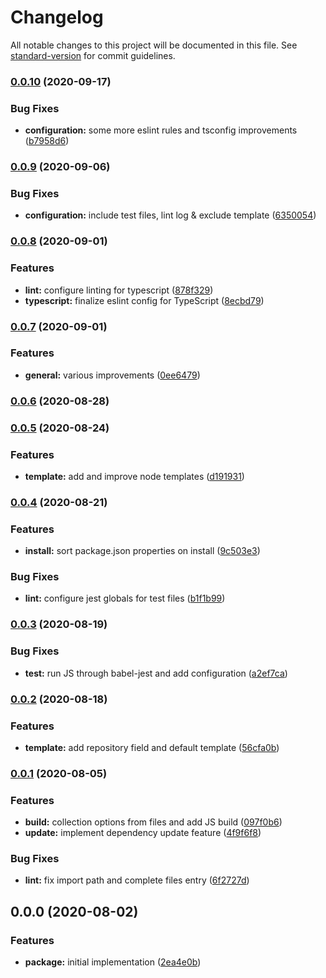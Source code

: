 # Changelog

All notable changes to this project will be documented in this file. See [standard-version](https://github.com/conventional-changelog/standard-version) for commit guidelines.

### [0.0.10](https://github.com/tobua/padua/compare/v0.0.9...v0.0.10) (2020-09-17)


### Bug Fixes

* **configuration:** some more eslint rules and tsconfig improvements ([b7958d6](https://github.com/tobua/padua/commit/b7958d67e2e39cdd48b1dd8a336224192553248d))

### [0.0.9](https://github.com/tobua/padua/compare/v0.0.8...v0.0.9) (2020-09-06)


### Bug Fixes

* **configuration:** include test files, lint log & exclude template ([6350054](https://github.com/tobua/padua/commit/635005485d0c54728dba80afe1394919e43b46ea))

### [0.0.8](https://github.com/tobua/padua/compare/v0.0.7...v0.0.8) (2020-09-01)


### Features

* **lint:** configure linting for typescript ([878f329](https://github.com/tobua/padua/commit/878f329af72fdc017d50a4192b0afb29e17ec4a3))
* **typescript:** finalize eslint config for TypeScript ([8ecbd79](https://github.com/tobua/padua/commit/8ecbd797677fffceff935581e5432e2e98c81973))

### [0.0.7](https://github.com/tobua/padua/compare/v0.0.6...v0.0.7) (2020-09-01)


### Features

* **general:** various improvements ([0ee6479](https://github.com/tobua/padua/commit/0ee6479593c21f28552f87f68fb57bec6de6c30c))

### [0.0.6](https://github.com/tobua/padua/compare/v0.0.5...v0.0.6) (2020-08-28)

### [0.0.5](https://github.com/tobua/padua/compare/v0.0.4...v0.0.5) (2020-08-24)


### Features

* **template:** add and improve node templates ([d191931](https://github.com/tobua/padua/commit/d1919314e4f40dc06e844acd92cef5b2ceb5fa97))

### [0.0.4](https://github.com/tobua/padua/compare/v0.0.3...v0.0.4) (2020-08-21)


### Features

* **install:** sort package.json properties on install ([9c503e3](https://github.com/tobua/padua/commit/9c503e3dec4c7bcc7b2712d5d1a6ba218feaf54a))


### Bug Fixes

* **lint:** configure jest globals for test files ([b1f1b99](https://github.com/tobua/padua/commit/b1f1b993a1c4b95f334b864c8964569010d156ae))

### [0.0.3](https://github.com/tobua/padua/compare/v0.0.2...v0.0.3) (2020-08-19)


### Bug Fixes

* **test:** run JS through babel-jest and add configuration ([a2ef7ca](https://github.com/tobua/padua/commit/a2ef7ca545d896c8da6e511a51fc3a096efa87e9))

### [0.0.2](https://github.com/tobua/padua/compare/v0.0.1...v0.0.2) (2020-08-18)


### Features

* **template:** add repository field and default template ([56cfa0b](https://github.com/tobua/padua/commit/56cfa0bf8e49c7c28111f8a22ad2b0eee8793b9e))

### [0.0.1](https://github.com/tobua/padua/compare/v0.0.0...v0.0.1) (2020-08-05)


### Features

* **build:** collection options from files and add JS build ([097f0b6](https://github.com/tobua/padua/commit/097f0b6264196586a7f9851992cd73f5c0e2f4af))
* **update:** implement dependency update feature ([4f9f6f8](https://github.com/tobua/padua/commit/4f9f6f8206f3b1671ff5437ca0c44625b448e10d))


### Bug Fixes

* **lint:** fix import path and complete files entry ([6f2727d](https://github.com/tobua/padua/commit/6f2727d742c94e3e389f02f0f9d0a51809e3a9b9))

## 0.0.0 (2020-08-02)


### Features

* **package:** initial implementation ([2ea4e0b](https://github.com/tobua/padua/commit/2ea4e0b90abef1340c5e3b2dad77559552e1f2e1))
